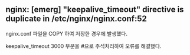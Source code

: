 ## nginx: [emerg] "keepalive_timeout" directive is duplicate in /etc/nginx/nginx.conf:52


nginx.conf 파일을 COPY 하여 저장한 경우에 발생했다.

keepalive_timeout 3000 부분을 #으로 주석처리하여 오류를 해결했다.

